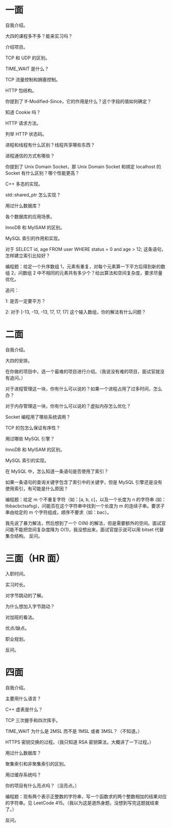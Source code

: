 # 一面 
自我介绍。

大四的课程多不多？能来实习吗？

介绍项目。

TCP 和 UDP 的区别。

TIME_WAIT 是什么？

TCP 流量控制和拥塞控制。

HTTP 包结构。

你提到了 If-Modified-Since，它的作用是什么？这个字段的值如何确定？

知道 Cookie 吗？

HTTP 请求方法。

列举 HTTP 状态码。

进程和线程有什么区别？线程共享哪些东西？

进程通信的方式有哪些？

你提到了 Unix Domain Socket，那 Unix Domain Socket 和绑定 localhost 的 Socket 有什么区别？哪个性能更高？

C++ 多态的实现。

std::shared_ptr 怎么实现？

用过什么数据库？

各个数据库的应用场景。

InnoDB 和 MyISAM 的区别。

MySQL 索引的作用和实现。

对于 SELECT id, age FROM user WHERE status = 0 and age > 12; 这条语句，怎样建立索引比较好？

编程题：给定一个升序数组 1，元素有重复，对每个元素算一下平方后得到新的数组 2，问数组 2 中不相同的元素共有多少个？给出算法和空间复杂度，要求尽量优化。

追问：

1: 是否一定要平方？

2: 对于 [-13, -13, -13, 17, 17, 17] 这个输入数组，你的解法有什么问题？

# 二面
自我介绍。

大四的安排。

在你做的项目中，选一个最难的项目进行介绍。（我说没有难的项目，面试官就没有追问。）

对于进程管理这一块，你有什么可以说的？如果一个进程占用了过多时间，怎么办？

对于内存管理这一块，你有什么可以说的？虚拟内存怎么优化？

Socket 编程用了哪些系统调用？

TCP 的包怎么保证有序性？

用过哪些 MySQL 引擎？

InnoDB 和 MyISAM 的区别。

MySQL 索引的实现。

在 MySQL 中，怎么知道一条语句是否使用了索引？

如果一条语句的查询关键字包含了索引中的关键字，但是 MySQL 引擎还是没有使用索引，有可能是什么原因？

编程题：给定 m 个不重复字符（如：[a, b, c]，以及一个长度为 n 的字符串 (如：tbbacbctsafsg)，问能否在这个字符串中找到一个长度为 m 的连续子串。要求子串由给定的 m 个字符组成，顺序不要求（如：bac）。

我先说了暴力解法，然后想到了一个 O(N) 的解法，但是需要额外的空间。面试官问能不能把空间复杂度降为 O(1)，我没想出来，面试官提示说可以用 bitset 代替集合结构。
反问。

# 三面（HR 面）
入职时间。

实习时长。

对字节跳动的了解。

为什么想加入字节跳动？

对加班的看法。

优点/缺点。

职业规划。

反问。

# 四面
自我介绍。

主要用什么语言？

C++ 虚表是什么？

TCP 三次握手和四次挥手。

TIME_WAIT 为什么是 2MSL 而不是 1MSL 或者 3MSL？（不知道。）

HTTPS 密钥交换的过程。（我只知道 RSA 密钥算法，大概讲了一下过程。）

用过什么数据库？

聚集索引和非聚集索引的区别。

用过缓存系统吗？

你的项目有什么亮点吗？（没亮点。）

编程题：现有两个表示正整数的字符串，写一个函数求的两个整数相加的结果对应的字符串。见 LeetCode 415。（我以为这是道热身题，没想到写完这题就结束了。）

反问。